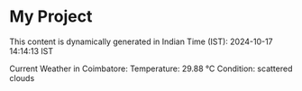 # My Project

This content is dynamically generated in Indian Time (IST): 2024-10-17 14:14:13 IST


Current Weather in Coimbatore:
Temperature: 29.88 °C
Condition: scattered clouds
